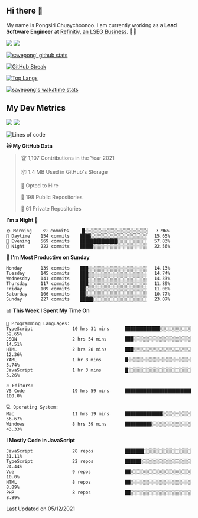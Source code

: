## Hi there 👋

My name is Pongsiri Chuaychoonoo. I am currently working as a **Lead Software Engineer** at [Refinitiv, an LSEG Business](https://www.refinitiv.com). 👨‍💻

[<img src="https://img.shields.io/badge/savepong.com-%230077B5.svg?&style=for-the-badge&color=81e6d9" />](https://savepong.com)
[<img src="https://img.shields.io/badge/linkedin-%230077B5.svg?&style=for-the-badge&logo=linkedin&logoColor=white" />](https://www.linkedin.com/in/savepong)

[![savepong' github stats](https://github-readme-stats.vercel.app/api?username=savepong&show_icons=true&count_private=true&theme=gotham&hide_border=true&bg_color=00000000&text_color=768390FF)](https://savepong.com/posts/stats)

[![GitHub Streak](https://github-readme-streak-stats.herokuapp.com?user=savepong&theme=gotham&hide_border=true&background=00000000&dates=768390FF)](https://savepong.com/posts/stats)

[![Top Langs](https://github-readme-stats.vercel.app/api/top-langs/?username=savepong&layout=compact&langs_count=10&theme=gotham&hide_border=true&bg_color=00000000&text_color=768390FF)](https://savepong.com/posts/stats)

[![savepong's wakatime stats](https://github-readme-stats.vercel.app/api/wakatime?username=@savepong&layout=default&theme=gotham&hide_border=true&bg_color=00000000&text_color=768390FF)](https://savepong.com/posts/stats)

## My Dev Metrics

[![](https://komarev.com/ghpvc/?username=savepong&color=blue&label=Profile%20Views)](https://github.com/savepong)
[![](https://img.shields.io/github/followers/savepong?label=GitHub%20Followers)](https://github.com/savepong)

<!--START_SECTION:waka-->
![Lines of code](https://img.shields.io/badge/From%20Hello%20World%20I%27ve%20Written-4.5%20million%20lines%20of%20code-blue)

**🐱 My GitHub Data** 

> 🏆 1,107 Contributions in the Year 2021
 > 
> 📦 1.4 MB Used in GitHub's Storage 
 > 
> 💼 Opted to Hire
 > 
> 📜 198 Public Repositories 
 > 
> 🔑 61 Private Repositories  
 > 
**I'm a Night 🦉** 

```text
🌞 Morning    39 commits     █░░░░░░░░░░░░░░░░░░░░░░░░   3.96% 
🌆 Daytime    154 commits    ████░░░░░░░░░░░░░░░░░░░░░   15.65% 
🌃 Evening    569 commits    ██████████████░░░░░░░░░░░   57.83% 
🌙 Night      222 commits    █████░░░░░░░░░░░░░░░░░░░░   22.56%

```
📅 **I'm Most Productive on Sunday** 

```text
Monday       139 commits    ███░░░░░░░░░░░░░░░░░░░░░░   14.13% 
Tuesday      145 commits    ███░░░░░░░░░░░░░░░░░░░░░░   14.74% 
Wednesday    141 commits    ███░░░░░░░░░░░░░░░░░░░░░░   14.33% 
Thursday     117 commits    ███░░░░░░░░░░░░░░░░░░░░░░   11.89% 
Friday       109 commits    ██░░░░░░░░░░░░░░░░░░░░░░░   11.08% 
Saturday     106 commits    ██░░░░░░░░░░░░░░░░░░░░░░░   10.77% 
Sunday       227 commits    █████░░░░░░░░░░░░░░░░░░░░   23.07%

```


📊 **This Week I Spent My Time On** 

```text
💬 Programming Languages: 
TypeScript               10 hrs 31 mins      █████████████░░░░░░░░░░░░   52.65% 
JSON                     2 hrs 54 mins       ███░░░░░░░░░░░░░░░░░░░░░░   14.51% 
HTML                     2 hrs 28 mins       ███░░░░░░░░░░░░░░░░░░░░░░   12.36% 
YAML                     1 hr 8 mins         █░░░░░░░░░░░░░░░░░░░░░░░░   5.74% 
JavaScript               1 hr 3 mins         █░░░░░░░░░░░░░░░░░░░░░░░░   5.26%

🔥 Editors: 
VS Code                  19 hrs 59 mins      █████████████████████████   100.0%

💻 Operating System: 
Mac                      11 hrs 19 mins      ██████████████░░░░░░░░░░░   56.67% 
Windows                  8 hrs 39 mins       ██████████░░░░░░░░░░░░░░░   43.33%

```

**I Mostly Code in JavaScript** 

```text
JavaScript               28 repos            ███████░░░░░░░░░░░░░░░░░░   31.11% 
TypeScript               22 repos            ██████░░░░░░░░░░░░░░░░░░░   24.44% 
Vue                      9 repos             ██░░░░░░░░░░░░░░░░░░░░░░░   10.0% 
HTML                     8 repos             ██░░░░░░░░░░░░░░░░░░░░░░░   8.89% 
PHP                      8 repos             ██░░░░░░░░░░░░░░░░░░░░░░░   8.89%

```



 Last Updated on 05/12/2021
<!--END_SECTION:waka-->

<!--
**savepong/savepong** is a ✨ _special_ ✨ repository because its `README.md` (this file) appears on your GitHub profile.

Here are some ideas to get you started:

- 🔭 I’m currently working on WebComponents and TypeScript.
- 🌱 I’m currently learning ...
- 👯 I’m looking to collaborate on ...
- 🤔 I’m looking for help with ...
- 💬 Ask me about ...
- 📫 How to reach me: ...
- 😄 Pronouns: ...
- ⚡ Fun fact: ...
-->
